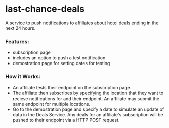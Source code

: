 # last-chance-deals
A service to push notifications to affiliates about hotel deals ending in the next 24 hours.

### Features:
* subscription page
 * includes an option to push a test notification
* demostration page for setting dates for testing

### How it Works:
* An affiliate tests their endpoint on the subscription page.
* The affiliate then subscribes by specifying the location that they want to recieve notifications for and their endpoint. An affiliate may submit the same endpoint for multiple locations.
* Go to the demostration page and specify a date to simulate an update of data in the Deals Service. Any deals for an affiliate's subscription will be pushed to their endpoint via a HTTP POST request.
